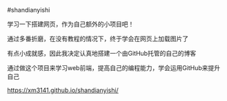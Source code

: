 #shandianyishi

学习一下搭建网页，作为自己额外的小项目吧！

通过多番折磨，在没有教程的情况下，终于学会在网页上加载图片了

有点小成就感，因此我决定认真地搭建一个由GitHub托管的自己的博客

通过做这个项目来学习web前端，提高自己的编程能力，学会运用GitHub来提升自己

https://xm3141.github.io/shandianyishi/

